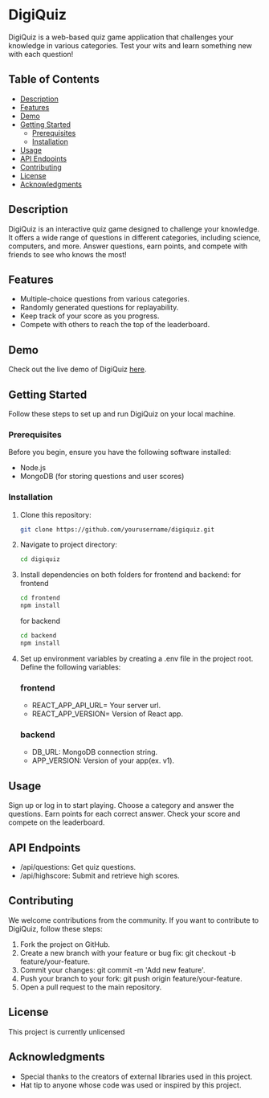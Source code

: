 # DigiQuiz

DigiQuiz is a web-based quiz game application that challenges your knowledge in various categories. Test your wits and learn something new with each question!

## Table of Contents

-   [Description](#description)
-   [Features](#features)
-   [Demo](#demo)
-   [Getting Started](#getting-started)
    -   [Prerequisites](#prerequisites)
    -   [Installation](#installation)
-   [Usage](#usage)
-   [API Endpoints](#api-endpoints)
-   [Contributing](#contributing)
-   [License](#license)
-   [Acknowledgments](#acknowledgments)

## Description

DigiQuiz is an interactive quiz game designed to challenge your knowledge. It offers a wide range of questions in different categories, including science, computers, and more. Answer questions, earn points, and compete with friends to see who knows the most!

## Features

-   Multiple-choice questions from various categories.
-   Randomly generated questions for replayability.
-   Keep track of your score as you progress.
-   Compete with others to reach the top of the leaderboard.

## Demo

Check out the live demo of DigiQuiz [here](https://gamedigi.vercel.app).

## Getting Started

Follow these steps to set up and run DigiQuiz on your local machine.

### Prerequisites

Before you begin, ensure you have the following software installed:

-   Node.js
-   MongoDB (for storing questions and user scores)

### Installation

1. Clone this repository:

    ```sh
    git clone https://github.com/yourusername/digiquiz.git
    ```

2. Navigate to project directory:

    ```sh
    cd digiquiz
    ```

3. Install dependencies on both folders for frontend and backend:
   for frontend

    ```sh
    cd frontend
    npm install
    ```

    for backend

    ```sh
    cd backend
    npm install
    ```

4. Set up environment variables by creating a .env file in the project root. Define the following variables:

    ### frontend

    - REACT_APP_API_URL= Your server url.
    - REACT_APP_VERSION= Version of React app.

    ### backend

    - DB_URL: MongoDB connection string.
    - APP_VERSION: Version of your app(ex. v1).

## Usage

Sign up or log in to start playing.
Choose a category and answer the questions.
Earn points for each correct answer.
Check your score and compete on the leaderboard.

## API Endpoints

-   /api/questions: Get quiz questions.
-   /api/highscore: Submit and retrieve high scores.

## Contributing

We welcome contributions from the community. If you want to contribute to DigiQuiz, follow these steps:

1. Fork the project on GitHub.
2. Create a new branch with your feature or bug fix: git checkout -b feature/your-feature.
3. Commit your changes: git commit -m 'Add new feature'.
4. Push your branch to your fork: git push origin feature/your-feature.
5. Open a pull request to the main repository.

## License

This project is currently unlicensed

## Acknowledgments

-   Special thanks to the creators of external libraries used in this project.
-   Hat tip to anyone whose code was used or inspired by this project.
